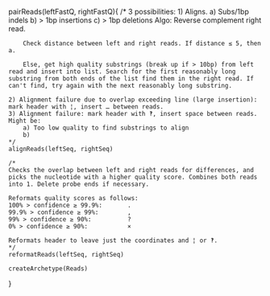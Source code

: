 pairReads(leftFastQ, rightFastQ){
	/*
	3 possibilities:
	1) Aligns.
		a) Subs/1bp indels
		b) > 1bp insertions
		c) > 1bp deletions
		Algo: Reverse complement right read. 

		Check distance between left and right reads. If distance ≤ 5, then a. 

		Else, get high quality substrings (break up if > 10bp) from left read and insert into list. Search for the first reasonably long substring from both ends of the list find them in the right read. If can't find, try again with the next reasonably long substring. 

	2) Alignment failure due to overlap exceeding line (large insertion): mark header with ¦, insert … between reads.
	3) Alignment failure: mark header with ‽, insert space between reads. Might be:
		a) Too low quality to find substrings to align
		b) 
	*/
	alignReads(leftSeq, rightSeq)

	/* 
	Checks the overlap between left and right reads for differences, and picks the nucleotide with a higher quality score. Combines both reads into 1. Delete probe ends if necessary.

	Reformats quality scores as follows:
	100% > confidence ≥ 99.9%:       .
	99.9% > confidence ≥ 99%:        ,
	99% > confidence ≥ 90%:          ?
	0% > confidence ≥ 90%:           ×

	Reformats header to leave just the coordinates and ¦ or ‽.
	*/
	reformatReads(leftSeq, rightSeq)

	createArchetype(Reads)
}